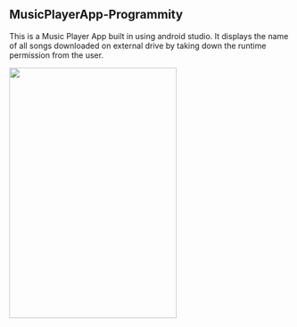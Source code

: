 ## MusicPlayerApp-Programmity
This is a Music Player App built in using android studio. It displays
the name of all songs downloaded on external drive by taking down
the runtime permission from the user.


<img src="https://user-images.githubusercontent.com/62275986/147379801-1fa0078f-b71c-4be0-9e0f-84ec5c2c4404.png"  width="300" height="450">
